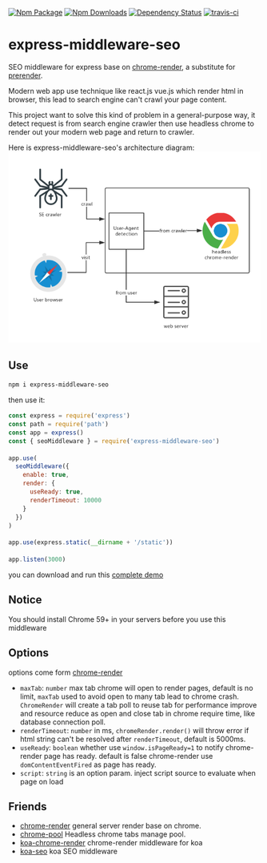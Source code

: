 [![Npm Package](https://img.shields.io/npm/v/express-middleware-seo.svg?style=flat-square)](https://www.npmjs.com/package/express-middleware-seo)
[![Npm Downloads](http://img.shields.io/npm/dm/express-middleware-seo.svg?style=flat-square)](https://www.npmjs.com/package/express-middleware-seo)
[![Dependency Status](https://david-dm.org/binaryify/express-middleware-seo.svg?style=flat-square)](https://npmjs.org/package/express-middleware-seo)
[![travis-ci](https://api.travis-ci.org/Binaryify/express-middleware-seo.svg?branch=master)](https://travis-ci.org/Binaryify/express-middleware-seo#)

# express-middleware-seo
SEO middleware for express base on [chrome-render](https://github.com/binaryify/chrome-render), a substitute for [prerender](https://prerender.io).

Modern web app use technique like react.js vue.js which render html in browser, this lead to search engine can't crawl your page content.

This project want to solve this kind of problem in a general-purpose way, it detect request is from search engine crawler then use headless chrome to render out your modern web page and return to crawler.

Here is express-middleware-seo's architecture diagram:
![express-middleware-seo arch](./imgs/arch.png)

## Use
```bash
npm i express-middleware-seo
```
then use it:
```js
const express = require('express')
const path = require('path')
const app = express()
const { seoMiddleware } = require('express-middleware-seo')

app.use(
  seoMiddleware({
    enable: true,
    render: {
      useReady: true,
      renderTimeout: 10000
    }
  })
)

app.use(express.static(__dirname + '/static'))

app.listen(3000)
```
you can download and run this [complete demo](./example)

## Notice
You should install Chrome 59+ in your servers before you use this middleware

## Options
options come form [chrome-render](https://github.com/gwuhaolin/chrome-render#chromerendernew-method-support-options)
- `maxTab`: `number` max tab chrome will open to render pages, default is no limit, `maxTab` used to avoid open to many tab lead to chrome crash. `ChromeRender` will create a tab poll to reuse tab for performance improve and resource reduce as open and close tab in chrome require time, like database connection poll. 
- `renderTimeout`: `number` in ms, `chromeRender.render()` will throw error if html string can't be resolved after `renderTimeout`, default is 5000ms.
- `useReady`: `boolean` whether use `window.isPageReady=1` to notify chrome-render page has ready. default is false chrome-render use `domContentEventFired` as page has ready.
- `script`: `string` is an option param. inject script source to evaluate when page on load

## Friends
- [chrome-render](https://github.com/binaryify/chrome-render) general server render base on chrome.
- [chrome-pool](https://github.com/binaryify/chrome-pool) Headless chrome tabs manage pool.
- [koa-chrome-render](https://github.com/gwuhaolin/koa-chrome-render) chrome-render middleware for koa
- [koa-seo](https://github.com/gwuhaolin/koa-seo) koa SEO middleware
